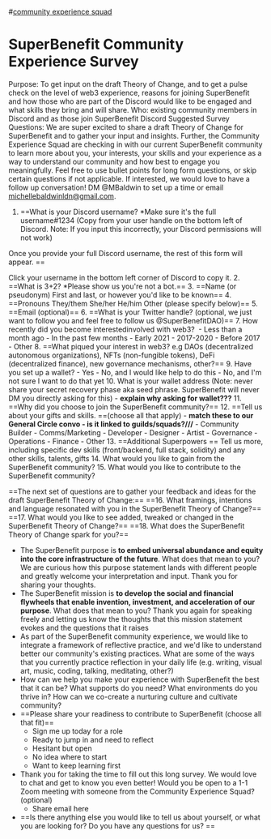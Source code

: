 #[community experience squad](/notes/archive/clarity/Tags/community%20experience%20squad.md) 
# SuperBenefit Community Experience Survey

Purpose: To get input on the draft Theory of Change, and to get a pulse check on the level of web3 experience, reasons for joining SuperBenefit and how those who are part of the Discord would like to be engaged and what skills they bring and will share.
Who: existing community members in Discord and as those join SuperBenefit Discord
Suggested Survey Questions:
We are super excited to share a draft Theory of Change for SuperBenefit and to gather your input and insights. Further, the Community Experience Squad are checking in with our current SuperBenefit community to learn more about you, your interests, your skills and your experience as a way to understand our community and how best to engage you meaningfully.
Feel free to use bullet points for long form questions, or skip certain questions if not applicable. If interested, we would love to have a follow up conversation! DM @MBaldwin to set up a time or email michellebaldwinldn@gmail.com.


1. ==What is your Discord username? *Make sure it's the full username#1234 (Copy from your user handle on the bottom left of Discord. Note: If you input this incorrectly, your Discord permissions will not work)

Once you provide your full Discord username, the rest of this form will appear. ==

Click your username in the bottom left corner of Discord to copy it.
2. ==What is 3+2? *Please show us you're not a bot.==
3. ==Name (or pseudonym)
First and last, or however you'd like to be known==
4. ==Pronouns
They/them 
She/her
He/him
Other (please specify below)==
5. ==Email (optional)==
6. ==What is your Twitter handle? (optional, we just want to follow you and feel free to follow us @SuperBenefitDAO)==
7. How recently did you become interestedinvolved with web3? 
	- Less than a month ago
	- In the past few months
	- Early 2021
	- 2017-2020
	- Before 2017
	- Other
8. ==What piqued your interest in web3? e.g DAOs (decentralized autonomous organizations), NFTs (non-fungible tokens), DeFi (decentralized finance), new governance mechanisms, other?==
9. Have you set up a wallet? 
	- Yes
	- No, and I would like help to do this
	- No, and I'm not sure I want to do that yet
10. What is your wallet address (Note: never share your secret recovery phase aka seed phrase. SuperBenefit will never DM you directly asking for this) - **explain why asking for wallet???**
11. ==Why did you choose to join the SuperBenefit community?==
12. ==Tell us about your gifts and skills.  ==(choose all that apply) - **match these to our General Circle convo - is it linked to guilds/squads?///**
	- Community Builder
	- Comms/Marketing
	- Developer
	- Designer
	- Artist
	- Governance
	- Operations
	- Finance
	- Other
13. ==Additional Superpowers ==
Tell us more, including specific dev skills (front/backend, full stack, solidity) and any other skills, talents, gifts 
14. What would you like to gain from the SuperBenefit community?
15. What would you like to contribute to the SuperBenefit community?

==The next set of questions are to gather your feedback and ideas for the draft SuperBenefit Theory of Change:==
==16. What framings, intentions and language resonated with you in the SuperBenefit Theory of Change?==
==17. What would you like to see added, tweaked or changed in the SuperBenefit Theory of Change?==
==18. What does the SuperBenefit Theory of Change spark for you?==
- The SuperBenefit purpose is **to embed universal abundance and equity into the core infrastructure of the future**. What does that mean to you?
We are curious how this purpose statement lands with different people and greatly welcome your interpretation and input. Thank you for sharing your thoughts.
- The SuperBenefit mission is **to develop the social and financial flywheels that enable invention, investment, and acceleration of our purpose**. What does that mean to you?
Thank you again for speaking freely and letting us know the thoughts that this mission statement evokes and the questions that it raises
- As part of the SuperBenefit community experience, we would like to integrate a framework of reflective practice, and we'd like to understand better our community's existing practices. What are some of the ways that you currently practice reflection in your daily life (e.g. writing, visual art, music, coding, talking, meditating, other?)
- How can we help you make your experience with SuperBenefit the best that it can be?
What supports do you need? What environments do you thrive in? How can we co-create a nurturing culture and cultivate community?
- ==Please share your readiness to contribute to SuperBenefit (choose all that fit)==
	- Sign me up today for a role
	- Ready to jump in and need to reflect
	- Hesitant but open
	- No idea where to start
	- Want to keep learning first
- Thank you for taking the time to fill out this long survey. We would love to chat and get to know you even better! Would you be open to a 1-1 Zoom meeting with someone from the Community Experience Squad? (optional)
	- Share email here
- ==Is there anything else you would like to tell us about yourself, or what you are looking for? Do you have any questions for us? ==


